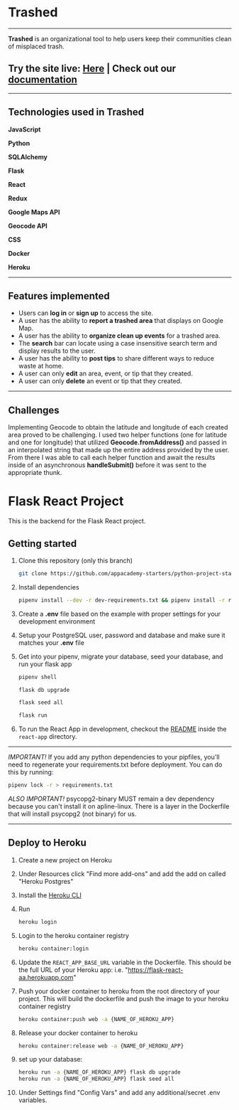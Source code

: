 # Trashed

----

**Trashed** is an organizational tool to help users keep their communities clean of misplaced trash. 

<h2>Try the site live: <a href=https://trash-ed.herokuapp.com//>Here</a> <b>|</b> Check out our <a href="https://github.com/QuintinHull/trashed">documentation</a></h2>

----

## Technologies used in Trashed

**JavaScript**

**Python**

**SQLAlchemy**

**Flask** 

**React**

**Redux**

**Google Maps API**

**Geocode API**

**CSS**

**Docker**

**Heroku** 

----

## Features implemented

* Users can **log in** or **sign up** to access the site.
* A user has the ability to **report a trashed area** that displays on Google Map.
* A user has the ability to **organize clean up events** for a trashed area.
* The **search** bar can locate using a case insensitive search term and display results to the user.
* A user has the ability to **post tips** to share different ways to reduce waste at home.
* A user can only **edit** an area, event, or tip that they created.
* A user can only **delete** an event or tip that they created.

----

## Challenges
Implementing Geocode to obtain the latitude and longitude of each created area proved to be challenging. I used two helper functions (one for latitude and one for longitude) that utilized **Geocode.fromAddress()** and passed in an interpolated string that made up the entire address provided by the user. From there I was able to call each helper function and await the results inside of an asynchronous **handleSubmit()** before it was sent to the appropriate thunk.

# Flask React Project

This is the backend for the Flask React project.

## Getting started

1. Clone this repository (only this branch)

   ```bash
   git clone https://github.com/appacademy-starters/python-project-starter.git
   ```

2. Install dependencies

      ```bash
      pipenv install --dev -r dev-requirements.txt && pipenv install -r requirements.txt
      ```

3. Create a **.env** file based on the example with proper settings for your
   development environment
4. Setup your PostgreSQL user, password and database and make sure it matches your **.env** file

5. Get into your pipenv, migrate your database, seed your database, and run your flask app

   ```bash
   pipenv shell
   ```

   ```bash
   flask db upgrade
   ```

   ```bash
   flask seed all
   ```

   ```bash
   flask run
   ```

6. To run the React App in development, checkout the [README](./react-app/README.md) inside the `react-app` directory.

***
*IMPORTANT!*
   If you add any python dependencies to your pipfiles, you'll need to regenerate your requirements.txt before deployment.
   You can do this by running:

   ```bash
   pipenv lock -r > requirements.txt
   ```

*ALSO IMPORTANT!*
   psycopg2-binary MUST remain a dev dependency because you can't install it on apline-linux.
   There is a layer in the Dockerfile that will install psycopg2 (not binary) for us.
***

## Deploy to Heroku

1. Create a new project on Heroku
2. Under Resources click "Find more add-ons" and add the add on called "Heroku Postgres"
3. Install the [Heroku CLI](https://devcenter.heroku.com/articles/heroku-command-line)
4. Run

   ```bash
   heroku login
   ```

5. Login to the heroku container registry

   ```bash
   heroku container:login
   ```

6. Update the `REACT_APP_BASE_URL` variable in the Dockerfile.
   This should be the full URL of your Heroku app: i.e. "https://flask-react-aa.herokuapp.com"
7. Push your docker container to heroku from the root directory of your project.
   This will build the dockerfile and push the image to your heroku container registry

   ```bash
   heroku container:push web -a {NAME_OF_HEROKU_APP}
   ```

8. Release your docker container to heroku

   ```bash
   heroku container:release web -a {NAME_OF_HEROKU_APP}
   ```

9. set up your database:

   ```bash
   heroku run -a {NAME_OF_HEROKU_APP} flask db upgrade
   heroku run -a {NAME_OF_HEROKU_APP} flask seed all
   ```

10. Under Settings find "Config Vars" and add any additional/secret .env variables.
